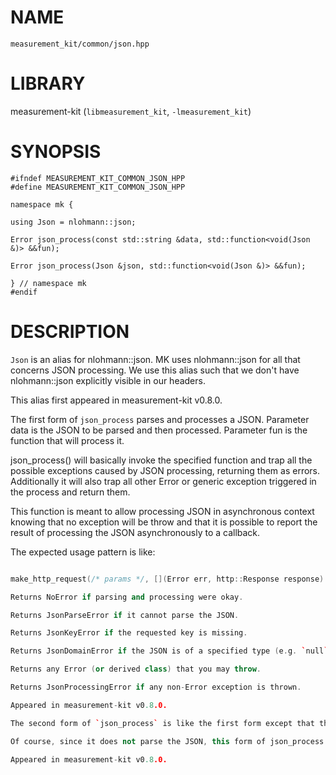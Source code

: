 # NAME

`measurement_kit/common/json.hpp`

# LIBRARY

measurement-kit (`libmeasurement_kit`, `-lmeasurement_kit`)

# SYNOPSIS

```
#ifndef MEASUREMENT_KIT_COMMON_JSON_HPP
#define MEASUREMENT_KIT_COMMON_JSON_HPP

namespace mk {

using Json = nlohmann::json;

Error json_process(const std::string &data, std::function<void(Json &)> &&fun);

Error json_process(Json &json, std::function<void(Json &)> &&fun);

} // namespace mk
#endif
```

# DESCRIPTION

`Json` is an alias for nlohmann::json. MK uses nlohmann::json for all that concerns JSON processing. We use this alias such that we don't have nlohmann::json explicitly visible in our headers. 

This alias first appeared in measurement-kit v0.8.0.

The first form of `json_process` parses and processes a JSON. Parameter data is the JSON to be parsed and then processed. Parameter fun is the function that will process it. 

json_process() will basically invoke the specified function and trap all the possible exceptions caused by JSON processing, returning them as errors. Additionally it will also trap all other Error or generic exception triggered in the process and return them. 

This function is meant to allow processing JSON in asynchronous context knowing that no exception will be throw and that it is possible to report the result of processing the JSON asynchronously to a callback. 

The expected usage pattern is like: 

```C++ 

make_http_request(/* params */, [](Error err, http::Response response) { if (err || response->code != 200) { callback((err) ? err : GenericError()); return; } err = json_process(response->body, [](Json &root) { if (!root["status"] == "success") { throw AuthenticatorError("api_failure"); }); if (!root["authenticated") { throw AuthenticatorError("not_authenticated"); } }); callback(err); }); 

Returns NoError if parsing and processing were okay. 

Returns JsonParseError if it cannot parse the JSON. 

Returns JsonKeyError if the requested key is missing. 

Returns JsonDomainError if the JSON is of a specified type (e.g. `null`) and you are treating it as another type (e.g. `array`). 

Returns any Error (or derived class) that you may throw. 

Returns JsonProcessingError if any non-Error exception is thrown. 

Appeared in measurement-kit v0.8.0.

The second form of `json_process` is like the first form except that the first argument is an already parsed JSON. 

Of course, since it does not parse the JSON, this form of json_process should not, in general, return JsonParseError. 

Appeared in measurement-kit v0.8.0.

